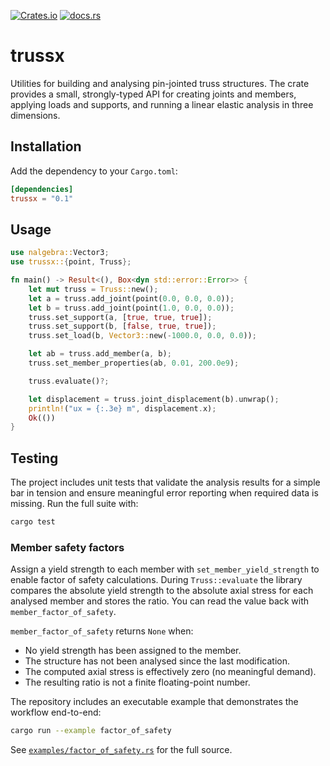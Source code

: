 [![Crates.io](https://img.shields.io/crates/v/trussx.svg)](https://crates.io/crates/trussx)
[![docs.rs](https://docs.rs/trussx/badge.svg)](https://docs.rs/trussx)

# trussx

Utilities for building and analysing pin-jointed truss structures. The crate provides a
small, strongly-typed API for creating joints and members, applying loads and supports,
and running a linear elastic analysis in three dimensions.

## Installation

Add the dependency to your `Cargo.toml`:

```toml
[dependencies]
trussx = "0.1"
```

## Usage

```rust
use nalgebra::Vector3;
use trussx::{point, Truss};

fn main() -> Result<(), Box<dyn std::error::Error>> {
    let mut truss = Truss::new();
    let a = truss.add_joint(point(0.0, 0.0, 0.0));
    let b = truss.add_joint(point(1.0, 0.0, 0.0));
    truss.set_support(a, [true, true, true]);
    truss.set_support(b, [false, true, true]);
    truss.set_load(b, Vector3::new(-1000.0, 0.0, 0.0));

    let ab = truss.add_member(a, b);
    truss.set_member_properties(ab, 0.01, 200.0e9);

    truss.evaluate()?;

    let displacement = truss.joint_displacement(b).unwrap();
    println!("ux = {:.3e} m", displacement.x);
    Ok(())
}
```

## Testing

The project includes unit tests that validate the analysis results for a simple bar in
tension and ensure meaningful error reporting when required data is missing. Run the
full suite with:

```bash
cargo test
```

### Member safety factors

Assign a yield strength to each member with `set_member_yield_strength` to enable factor of
safety calculations. During `Truss::evaluate` the library compares the absolute yield
strength to the absolute axial stress for each analysed member and stores the ratio. You can
read the value back with `member_factor_of_safety`.

`member_factor_of_safety` returns `None` when:

- No yield strength has been assigned to the member.
- The structure has not been analysed since the last modification.
- The computed axial stress is effectively zero (no meaningful demand).
- The resulting ratio is not a finite floating-point number.

The repository includes an executable example that demonstrates the workflow end-to-end:

```bash
cargo run --example factor_of_safety
```

See [`examples/factor_of_safety.rs`](examples/factor_of_safety.rs) for the full source.
